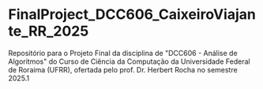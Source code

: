 # FinalProject_DCC606_CaixeiroViajante_RR_2025
Repositório para o Projeto Final da disciplina de "DCC606 - Análise de Algoritmos" do Curso de Ciência da Computação da Universidade Federal de Roraima (UFRR), ofertada pelo prof. Dr. Herbert Rocha no semestre 2025.1
